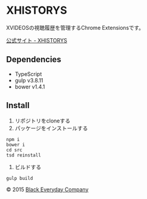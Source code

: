 XHISTORYS
================

XVIDEOSの視聴履歴を管理するChrome Extensionsです。

[公式サイト - XHISTORYS](http://bcrikko.github.io/XHISTORYS/)


## Dependencies

* TypeScript
* gulp v3.8.11
* bower v1.4.1

## Install

1. リポジトリをcloneする
1. パッケージをインストールする  

  ```
  npm i
  bower i
  cd src
  tsd reinstall
  ```
1. ビルドする

  ```
  gulp build
  ```


&copy; 2015 [Black Everyday Company](http://kuroeveryday.blogspot.com/)
